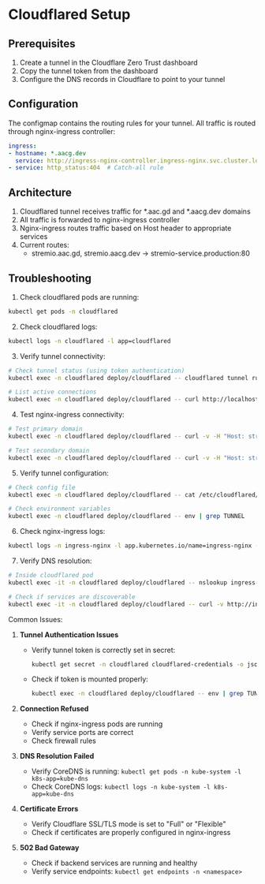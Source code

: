 # Cloudflared Setup

## Prerequisites

1. Create a tunnel in the Cloudflare Zero Trust dashboard
2. Copy the tunnel token from the dashboard
3. Configure the DNS records in Cloudflare to point to your tunnel

## Configuration

The configmap contains the routing rules for your tunnel. All traffic is routed through nginx-ingress controller:

```yaml
ingress:
- hostname: *.aacg.dev
  service: http://ingress-nginx-controller.ingress-nginx.svc.cluster.local:80
- service: http_status:404  # Catch-all rule
```

## Architecture

1. Cloudflared tunnel receives traffic for *.aac.gd and *.aacg.dev domains
2. All traffic is forwarded to nginx-ingress controller
3. Nginx-ingress routes traffic based on Host header to appropriate services
4. Current routes:
   - stremio.aac.gd, stremio.aacg.dev → stremio-service.production:80

## Troubleshooting

1. Check cloudflared pods are running:
```bash
kubectl get pods -n cloudflared
```

2. Check cloudflared logs:
```bash
kubectl logs -n cloudflared -l app=cloudflared
```

3. Verify tunnel connectivity:
```bash
# Check tunnel status (using token authentication)
kubectl exec -n cloudflared deploy/cloudflared -- cloudflared tunnel run --token $(kubectl get secret -n cloudflared cloudflared-credentials -o jsonpath='{.data.token}' | base64 -d) --url http://localhost:2000 --inspect

# List active connections
kubectl exec -n cloudflared deploy/cloudflared -- curl http://localhost:2000/metrics | grep cloudflared_tunnel_connection
```

4. Test nginx-ingress connectivity:
```bash
# Test primary domain
kubectl exec -n cloudflared deploy/cloudflared -- curl -v -H "Host: stremio.aac.gd" http://ingress-nginx-controller.ingress-nginx.svc.cluster.local

# Test secondary domain
kubectl exec -n cloudflared deploy/cloudflared -- curl -v -H "Host: stremio.aacg.dev" http://ingress-nginx-controller.ingress-nginx.svc.cluster.local
```

5. Verify tunnel configuration:
```bash
# Check config file
kubectl exec -n cloudflared deploy/cloudflared -- cat /etc/cloudflared/config/config.yaml

# Check environment variables
kubectl exec -n cloudflared deploy/cloudflared -- env | grep TUNNEL
```

6. Check nginx-ingress logs:
```bash
kubectl logs -n ingress-nginx -l app.kubernetes.io/name=ingress-nginx --tail=100
```

7. Verify DNS resolution:
```bash
# Inside cloudflared pod
kubectl exec -it -n cloudflared deploy/cloudflared -- nslookup ingress-nginx-controller.ingress-nginx.svc.cluster.local

# Check if services are discoverable
kubectl exec -it -n cloudflared deploy/cloudflared -- curl -v http://ingress-nginx-controller.ingress-nginx.svc.cluster.local:80
```

Common Issues:

1. **Tunnel Authentication Issues**
   - Verify tunnel token is correctly set in secret: 
     ```bash
     kubectl get secret -n cloudflared cloudflared-credentials -o jsonpath='{.data.token}' | base64 -d
     ```
   - Check if token is mounted properly:
     ```bash
     kubectl exec -n cloudflared deploy/cloudflared -- env | grep TUNNEL_TOKEN
     ```

2. **Connection Refused**
   - Check if nginx-ingress pods are running
   - Verify service ports are correct
   - Check firewall rules

3. **DNS Resolution Failed**
   - Verify CoreDNS is running: `kubectl get pods -n kube-system -l k8s-app=kube-dns`
   - Check CoreDNS logs: `kubectl logs -n kube-system -l k8s-app=kube-dns`

4. **Certificate Errors**
   - Verify Cloudflare SSL/TLS mode is set to "Full" or "Flexible"
   - Check if certificates are properly configured in nginx-ingress

5. **502 Bad Gateway**
   - Check if backend services are running and healthy
   - Verify service endpoints: `kubectl get endpoints -n <namespace>`
